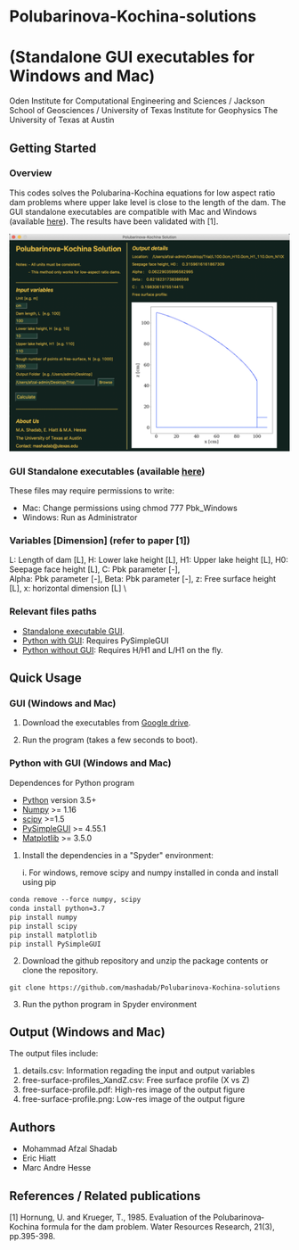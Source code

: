 # Polubarinova-Kochina-solutions
# (Standalone GUI executables for Windows and Mac)
Oden Institute for Computational Engineering and Sciences / Jackson School of Geosciences / University of Texas Institute for Geophysics
The University of Texas at Austin


## Getting Started

### Overview

This codes solves the Polubarina-Kochina equations for low aspect ratio dam problems where upper lake level is close to the length of the dam. The GUI standalone executables are compatible with Mac and Windows (available [here](https://drive.google.com/drive/u/0/folders/184aby8uWy1ZTMGidqhQwq9rfznjocVY1)). The results have been validated with [1].

![cover](/cover/cover.png?raw=true)

### GUI Standalone executables (available [here](https://drive.google.com/drive/u/0/folders/184aby8uWy1ZTMGidqhQwq9rfznjocVY1))
These files may require permissions to write:
- Mac: Change permissions using chmod 777 Pbk_Windows
- Windows: Run as Administrator

### Variables [Dimension] (refer to paper [1])

L: Length of dam [L],   H: Lower lake height [L],   H1: Upper lake height [L],   H0: Seepage face height [L],   C: Pbk parameter [-], \
Alpha: Pbk parameter [-],   Beta:  Pbk parameter [-],   z: Free surface height [L],   x: horizontal dimension [L] \

### Relevant files paths

- [Standalone executable GUI](https://drive.google.com/drive/u/0/folders/184aby8uWy1ZTMGidqhQwq9rfznjocVY1).
- [Python with GUI](https://github.com/mashadab/Polubarinova-Kochina-solutions/blob/main/GUI/Pbk_GUI.py): Requires PySimpleGUI 
- [Python without GUI](https://github.com/mashadab/Polubarinova-Kochina-solutions/blob/main/Pbk.py): Requires H/H1 and L/H1 on the fly. 

## Quick Usage
### GUI (Windows and Mac)

1. Download the executables from [Google drive](https://drive.google.com/drive/u/0/folders/184aby8uWy1ZTMGidqhQwq9rfznjocVY1).

2. Run the program (takes a few seconds to boot).

### Python with GUI (Windows and Mac)
Dependences for Python program
- [Python](https://www.python.org/) version 3.5+
- [Numpy](http://www.numpy.org/) >= 1.16
- [scipy](https://www.scipy.org/) >=1.5
- [PySimpleGUI](https://pypi.org/project/PySimpleGUI/) >= 4.55.1
- [Matplotlib](https://matplotlib.org/) >= 3.5.0


1. Install the dependencies in a "Spyder" environment:

    i. For windows, remove scipy and numpy installed in conda and install using pip 
```
conda remove --force numpy, scipy
conda install python=3.7
pip install numpy
pip install scipy
pip install matplotlib
pip install PySimpleGUI
```

2. Download the github repository and unzip the package contents or clone the repository.
```
git clone https://github.com/mashadab/Polubarinova-Kochina-solutions
```

3. Run the python program in Spyder environment


## Output (Windows and Mac)
The output files include:

1. details.csv: Information regading the input and output variables
2. free-surface-profiles_XandZ.csv: Free surface profile (X vs Z)
3. free-surface-profile.pdf: High-res image of the output figure
4. free-surface-profile.png: Low-res image of the output figure

## Authors
- Mohammad Afzal Shadab
- Eric Hiatt
- Marc Andre Hesse

<!--- Cite the code: [![DOI](https://zenodo.org/badge/373661080.svg)](https://zenodo.org/badge/latestdoi/373661080) -->


## References / Related publications
[1] Hornung, U. and Krueger, T., 1985. Evaluation of the Polubarinova‐Kochina formula for the dam problem. Water Resources Research, 21(3), pp.395-398.
